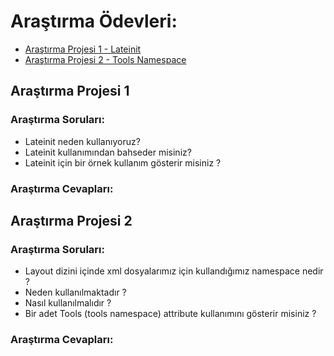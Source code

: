 # Araştırma Ödevleri:

- [Araştırma Projesi 1 - Lateinit](#1)
- [Araştırma Projesi 2 - Tools Namespace](#2)


## <a name="1"></a> Araştırma Projesi 1

### Araştırma Soruları: 

- Lateinit neden kullanıyoruz?
- Lateinit kullanımından bahseder misiniz?
- Lateinit için bir örnek kullanım gösterir misiniz ?

### Araştırma Cevapları:

## <a name="2"></a> Araştırma Projesi 2

### Araştırma Soruları: 

- Layout dizini içinde xml dosyalarımız için kullandığımız namespace nedir ?
- Neden kullanılmaktadır ?
- Nasıl kullanılmalıdır ?
- Bir adet Tools (tools namespace) attribute kullanımını gösterir misiniz ? 

### Araştırma Cevapları:
